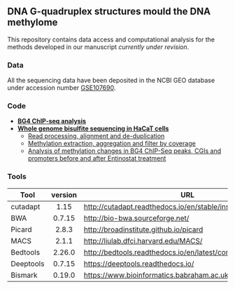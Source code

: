 
## DNA G-quadruplex structures mould the DNA methylome

This repository contains data access and computational analysis for the methods developed in our manuscript *currently under revision*.

### Data

All the sequencing data have been deposited in the NCBI GEO database under accession number [GSE107690](https://www.ncbi.nlm.nih.gov/geo/query/acc.cgi?acc=GSE107690).

### Code

- [**BG4 ChIP-seq analysis**](ChIP-seq_Analysis.md)
- [**Whole genome bisulfite sequencing in HaCaT cells**](wgbs_hacat.md)
  - [Read processing, alignment and de-duplication](wgbs_hacat.md#read-processing-alignment-and-de-duplication)
  - [Methylation extraction, aggregation and filter by coverage](wgbs_hacat.md#methylation-extraction-aggregation-and-filter-by-coverage)
  - [Analysis of methylation changes in BG4 ChIP-Seq peaks, CGIs and promoters before and after Entinostat treatment](wgbs_hacat.md#analysis-of-methylation-changes-in-bg4-chip-seq-peaks-cgis-and-promoters-before-and-after-entinostat-treatment)
  


### Tools 

|Tool           | version  | URL                                                           |
| ------------- |:--------:| --------------------------------------------------------------|
| cutadapt      | 1.15     |http://cutadapt.readthedocs.io/en/stable/installation.html     |
| BWA           | 0.7.15   |http://bio-bwa.sourceforge.net/                                |
| Picard        | 2.8.3    |http://broadinstitute.github.io/picard                         |
| MACS          | 2.1.1    |http://liulab.dfci.harvard.edu/MACS/                           |
| Bedtools      | 2.26.0   |http://bedtools.readthedocs.io/en/latest/content/overview.html |
| Deeptools     | 0.7.15   |https://deeptools.readthedocs.io/                              |
| Bismark       | 0.19.0   |https://www.bioinformatics.babraham.ac.uk/projects/bismark/    |

